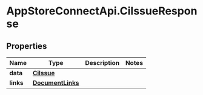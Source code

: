# AppStoreConnectApi.CiIssueResponse

## Properties

Name | Type | Description | Notes
------------ | ------------- | ------------- | -------------
**data** | [**CiIssue**](CiIssue.md) |  | 
**links** | [**DocumentLinks**](DocumentLinks.md) |  | 


